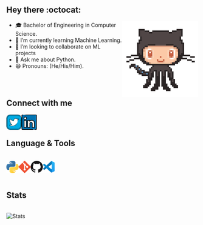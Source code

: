 ## Hey there :octocat:

<!--
**Atharv-777/Atharv-777** is a ✨ _special_ ✨ repository because its `README.md` (this file) appears on your GitHub profile.

Here are some ideas to get you started:
- 🔭 I’m currently working on ...
- 🤔 I’m looking for help with ...
- 📫 How to reach me: atharvbidwe11@gmail.com
- ⚡ Fun fact: ...-->
<!--  > 🌱 I’m currently learning Machine Learning<br>
 > 👯 I’m looking to collaborate on ML projects<br>
 > 💬 Ask me about Python<br>
 > 😄 Pronouns: (He/His/Him)

 <img align="right" top="0" alt="LinkedIn" src="icons/octocat.gif"/> -->
<img align="right" alt="git" src="icons/octocat.gif">

- 🎓 Bachelor of Engineering in Computer Science.
- 🌱 I’m currently learning Machine Learning.
- 👯 I’m looking to collaborate on ML projects
- 💬 Ask me about Python.
- 😄 Pronouns: (He/His/Him).
  
<br><br>

## Connect with me
<a href="https://twitter.com/AtharvBidwe"><img align="left" alt="Twitter" src="icons/twitter.png" style="width:40px; height:40px;"/> </a>
<a href="https://www.linkedin.com/in/atharv-bidwe-2996631aa/"> <img align="left" alt="LinkedIn" src="icons/linkedin.png" style="width:40px; height:40px;"/></a>
<br><br>
## Language & Tools
<br>
<a href="https://www.python.org/about/"> <img align="left" alt="Python"  src="icons/python.png" /> </a>
<a href="https://git-scm.com/doc"> <img align="left" alt="Git"  src="icons/git.png" /> </a>
<a href="https://github.com/Atharv-777"> <img align="left" alt="Github"  src="icons/github.png" /> </a>
<a href="https://code.visualstudio.com/docs"> <img align="left" alt="VSCode"  src="icons/vscode.png" /> </a>

<br><br>
## Stats
<br>
<img align="left" alt="Stats" src="https://github-readme-stats.vercel.app/api?username=Atharv-777&&show_icons=true&title_color=ffffff&icon_color=ffffff&text_color=daf7dc&bg_color=000000" />

